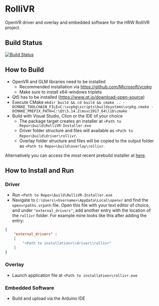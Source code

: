 # RolliVR

OpenVR driver and overlay and embedded software for the HRW RolliVR project.

## Build Status

[![Build Status](https://github.com/henriheimann/rollivr/workflows/build/badge.svg)](https://github.com/henriheimann/rollivr/actions)

## How to Build

- OpenVR and GLM libraries need to be installed
    - Recommended installation via https://github.com/Microsoft/vcpkg
    - Make sure to install x64-windows triplets
- Qt5 has to be installed (https://www.qt.io/download-open-source)
- Execute CMake `mkdir build && cd build && cmake .. -DCMAKE_TOOLCHAIN_FILE=C:\vcpkg\scripts\buildsystems\vcpkg.cmake -DCMAKE_PREFIX_PATH=C:\Qt\5.14.2\msvc2017_64\lib\cmake`
- Build with Visual Studio, Clion or the IDE of your choice
    - The package target creates an installer at `<Path to Repo>\build\RolliVR-Installer.exe`
	- Driver folder structure and files will available as `<Path to Repo>\build\driver\rollivr`.
	- Overlay folder structure and files will be copied to the output folder as `<Path to Repo>\build\overlay\rollivr`.
	
Alternatively you can access the most recent prebuild installer at [here](https://github.com/henriheimann/rollivr/master/artifacts/installer).
	
## How to Install and Run

### Driver

- Run `<Path to Repo>\build\RolliVR-Installer.exe`
- Navigate to `C:\Users\<Username>\AppData\Local\openvr` and find the `openvrpaths.vrpath` file. Open this file with your text editor of choice, and under `"external_drivers"`, add another entry with the location of the `rollivr` folder. For example mine looks like this after adding the entry:

```json
{
	"external_drivers" : 
	[
		"<Path to installation>\\driver\\rollivr"
	]
}
```

### Overlay

- Launch application file at `<Path to installation>\rollivr.exe`

### Embedded Software

- Build and upload via the Arduino IDE